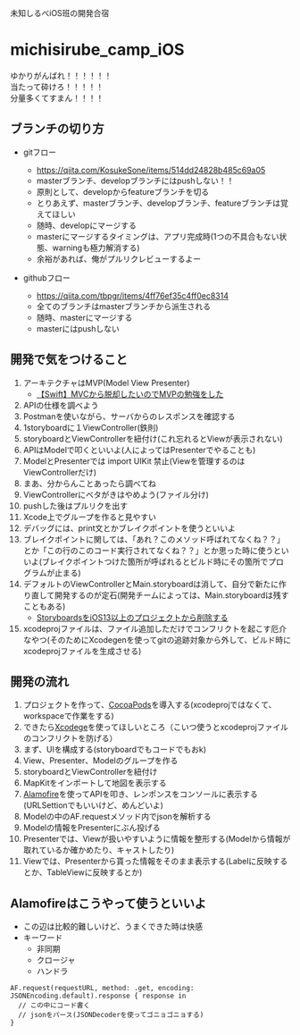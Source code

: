 未知しるべiOS班の開発合宿
# michisirube_camp_iOS
ゆかりがんばれ！！！！！！  
当たって砕けろ！！！！！  
分量多くてすまん！！！！

## ブランチの切り方
- gitフロー
  - https://qiita.com/KosukeSone/items/514dd24828b485c69a05
  - masterブランチ、developブランチにはpushしない！！
  - 原則として、developからfeatureブランチを切る
  - とりあえず、masterブランチ、developブランチ、featureブランチは覚えてほしい
  - 随時、developにマージする
  - masterにマージするタイミングは、アプリ完成時(1つの不具合もない状態、warningも極力解消する)
  - 余裕があれば、俺がプルリクレビューするよー        
  
- githubフロー
  - https://qiita.com/tbpgr/items/4ff76ef35c4ff0ec8314
  - 全てのブランチはmasterブランチから派生される
  - 随時、masterにマージする
  - masterにはpushしない
## 開発で気をつけること
1. アーキテクチャはMVP(Model View Presenter)
    - [【Swift】MVCから脱却したいのでMVPの勉強をした](https://qiita.com/hicka04/items/25be38a90fdde29c97c2)
1. APIの仕様を調べよう
1. Postmanを使いながら、サーバからのレスポンスを確認する
1. 1storyboardに１ViewController(鉄則)
1. storyboardとViewControllerを紐付け(これ忘れるとViewが表示されない)
1. APIはModelで叩くといいよ(人によってはPresenterでやることも)
1. ModelとPresenterでは import UIKit 禁止(Viewを管理するのはViewControllerだけ)
1. まあ、分からんことあったら調べてね
1. ViewControllerにベタがきはやめよう(ファイル分け)
1. pushした後はプルリクを出す
1. Xcode上でグループを作ると見やすい
1. デバッグには、print文とかブレイクポイントを使うといいよ
1. ブレイクポイントに関しては、「あれ？このメソッド呼ばれてなくね？？」とか「この行のこのコード実行されてなくね？？」とか思った時に使うといいよ(ブレイクポイントつけた箇所が呼ばれるとビルド時にその箇所でプログラムが止まる)
1. デフォルトのViewControllerとMain.storyboardは消して、自分で新たに作り直して開発するのが定石(開発チームによっては、Main.storyboardは残すこともある)
   - [StoryboardsをiOS13以上のプロジェクトから削除する](https://swiswiswift.com/2019-12-29/)
1. xcodeprojファイルは、ファイル追加しただけでコンフリクトを起こす厄介なやつ(そのためにXcodegenを使ってgitの追跡対象から外して、ビルド時にxcodeprojファイルを生成させる)

## 開発の流れ
1. プロジェクトを作って、[CocoaPods](https://qiita.com/ShinokiRyosei/items/3090290cb72434852460)を導入する(xcodeprojではなくて、workspaceで作業をする)
1. できたら[Xcodege](https://github.com/yonaskolb/XcodeGen)を使ってほしいところ（こいつ使うとxcodeprojファイルのコンフリクトを防げる）
1. まず、UIを構成する(storyboardでもコードでもおk)
1. View、Presenter、Modelのグループを作る
1. storyboardとViewControllerを紐付け
1. MapKitをインポートして地図を表示する
1. [Alamofire](https://github.com/Alamofire/Alamofire)を使ってAPIを叩き、レンポンスをコンソールに表示する(URLSettionでもいいけど、めんどいよ)
1. Modelの中のAF.requestメソッド内でjsonを解析する
1. Modelの情報をPresenterにぶん投げる
1. Presenterでは、Viewが扱いやすいように情報を整形する(Modelから情報が取れているか確かめたり、キャストしたり)
1. Viewでは、Presenterから貰った情報をそのまま表示する(Labelに反映するとか、TableViewに反映するとか)

## Alamofireはこうやって使うといいよ
- この辺は比較的難しいけど、うまくできた時は快感
- キーワード
    - 非同期
    - クロージャ
    - ハンドラ
```
AF.request(requestURL, method: .get, encoding: JSONEncoding.default).response { response in
  // この中にコード書く
  // jsonをパース(JSONDecoderを使ってゴニョゴニョする)
}
```
